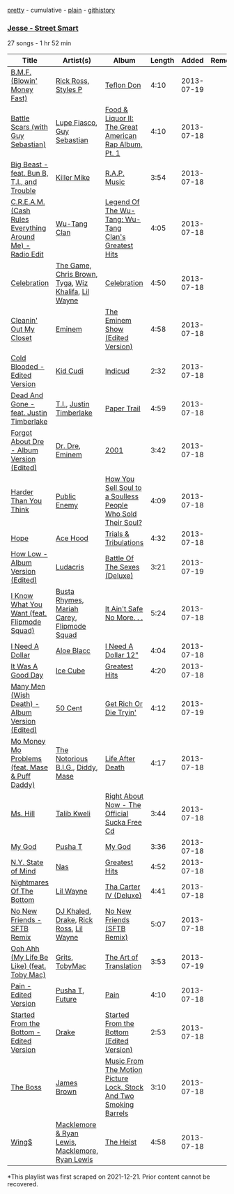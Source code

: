 [pretty](/playlists/pretty/10zBfLMB5ty2Pec5LYRcgI.md) - cumulative - [plain](/playlists/plain/10zBfLMB5ty2Pec5LYRcgI) - [githistory](https://github.githistory.xyz/mackorone/spotify-playlist-archive/blob/main/playlists/plain/10zBfLMB5ty2Pec5LYRcgI)

### [Jesse \- Street Smart](https://open.spotify.com/playlist/10zBfLMB5ty2Pec5LYRcgI)

> 

27 songs - 1 hr 52 min

| Title | Artist(s) | Album | Length | Added | Removed |
|---|---|---|---|---|---|
| [B.M.F\. \(Blowin' Money Fast\)](https://open.spotify.com/track/35QGdv6aFbIaLM0Ozr3rHt) | [Rick Ross](https://open.spotify.com/artist/1sBkRIssrMs1AbVkOJbc7a), [Styles P](https://open.spotify.com/artist/2x8KDZdSONA3872CnhaAlX) | [Teflon Don](https://open.spotify.com/album/0jipZxGtkTDHjVerLkzO80) | 4:10 | 2013-07-19 |  |
| [Battle Scars \(with Guy Sebastian\)](https://open.spotify.com/track/1hWYT0w2R0J19rlVkiez7X) | [Lupe Fiasco](https://open.spotify.com/artist/01QTIT5P1pFP3QnnFSdsJf), [Guy Sebastian](https://open.spotify.com/artist/5PjekOABtfU2Kwo0AHVmci) | [Food & Liquor II: The Great American Rap Album, Pt\. 1](https://open.spotify.com/album/5rCCCernTo6IwFwEZM4H53) | 4:10 | 2013-07-18 |  |
| [Big Beast \- feat\. Bun B, T.I., and Trouble](https://open.spotify.com/track/0MAHA8TsUmBPbPjAoasuJA) | [Killer Mike](https://open.spotify.com/artist/2N4EYkIlG1kv25g6Wv8LGI) | [R.A.P\. Music](https://open.spotify.com/album/0I2VFkosuGRfni7LnmlxYB) | 3:54 | 2013-07-18 |  |
| [C.R.E.A.M\. \(Cash Rules Everything Around Me\) \- Radio Edit](https://open.spotify.com/track/03eNP4SaeESO6NpRE6F8FO) | [Wu\-Tang Clan](https://open.spotify.com/artist/34EP7KEpOjXcM2TCat1ISk) | [Legend Of The Wu\-Tang: Wu\-Tang Clan's Greatest Hits](https://open.spotify.com/album/7qwvRWyBtpYmUFZQkdpsvq) | 4:05 | 2013-07-18 |  |
| [Celebration](https://open.spotify.com/track/6xUkowlYcJqRouKH5Wk37D) | [The Game](https://open.spotify.com/artist/0NbfKEOTQCcwd6o7wSDOHI), [Chris Brown](https://open.spotify.com/artist/7bXgB6jMjp9ATFy66eO08Z), [Tyga](https://open.spotify.com/artist/5LHRHt1k9lMyONurDHEdrp), [Wiz Khalifa](https://open.spotify.com/artist/137W8MRPWKqSmrBGDBFSop), [Lil Wayne](https://open.spotify.com/artist/55Aa2cqylxrFIXC767Z865) | [Celebration](https://open.spotify.com/album/2pkUW0Vj6vcOUgqcF0QTp4) | 4:50 | 2013-07-18 |  |
| [Cleanin' Out My Closet](https://open.spotify.com/track/4FeRLCi4uFWhAFwCaUqU5m) | [Eminem](https://open.spotify.com/artist/7dGJo4pcD2V6oG8kP0tJRR) | [The Eminem Show \(Edited Version\)](https://open.spotify.com/album/3Oh3UZyeLdKHwTW7n1kkx4) | 4:58 | 2013-07-18 |  |
| [Cold Blooded \- Edited Version](https://open.spotify.com/track/3Tnw5GBiHP3MLzhlKCl45P) | [Kid Cudi](https://open.spotify.com/artist/0fA0VVWsXO9YnASrzqfmYu) | [Indicud](https://open.spotify.com/album/58Inf4hNBndu134jhpIjz5) | 2:32 | 2013-07-18 |  |
| [Dead And Gone \- feat\. Justin Timberlake](https://open.spotify.com/track/4CT0sNfZF2h3f7YlWxLpmd) | [T.I.](https://open.spotify.com/artist/4OBJLual30L7gRl5UkeRcT), [Justin Timberlake](https://open.spotify.com/artist/31TPClRtHm23RisEBtV3X7) | [Paper Trail](https://open.spotify.com/album/7bi97WCJuS66tMyNEXUV67) | 4:59 | 2013-07-18 |  |
| [Forgot About Dre \- Album Version \(Edited\)](https://open.spotify.com/track/5sdjP6WpDav6FZUE20efFs) | [Dr\. Dre](https://open.spotify.com/artist/6DPYiyq5kWVQS4RGwxzPC7), [Eminem](https://open.spotify.com/artist/7dGJo4pcD2V6oG8kP0tJRR) | [2001](https://open.spotify.com/album/4zAy084VKE74mjySXPMlaW) | 3:42 | 2013-07-18 |  |
| [Harder Than You Think](https://open.spotify.com/track/5YpZh8wfS4moRBk0ijNcXr) | [Public Enemy](https://open.spotify.com/artist/6Mo9PoU6svvhgEum7wh2Nd) | [How You Sell Soul to a Soulless People Who Sold Their Soul?](https://open.spotify.com/album/6izTLoTDL2k78sAvpLfHOP) | 4:09 | 2013-07-18 |  |
| [Hope](https://open.spotify.com/track/4o6o6DTA9kNg7Adl9LvkbB) | [Ace Hood](https://open.spotify.com/artist/31HjiqargV4NAw4GZqUale) | [Trials & Tribulations](https://open.spotify.com/album/2JG7yt9ua7hKWsfVLQr90j) | 4:32 | 2013-07-18 |  |
| [How Low \- Album Version \(Edited\)](https://open.spotify.com/track/1OTAh8d1KFAFmEeS32b3Aj) | [Ludacris](https://open.spotify.com/artist/3ipn9JLAPI5GUEo4y4jcoi) | [Battle Of The Sexes \(Deluxe\)](https://open.spotify.com/album/1yrvn6lx0sXxh4KWpLwMfe) | 3:21 | 2013-07-19 |  |
| [I Know What You Want \(feat\. Flipmode Squad\)](https://open.spotify.com/track/440JHgcmlgu65MbKBg20ba) | [Busta Rhymes](https://open.spotify.com/artist/1YfEcTuGvBQ8xSD1f53UnK), [Mariah Carey](https://open.spotify.com/artist/4iHNK0tOyZPYnBU7nGAgpQ), [Flipmode Squad](https://open.spotify.com/artist/7JXCJDLGh1k9cg6JbYCpYl) | [It Ain't Safe No More\. \. .](https://open.spotify.com/album/7xfoGxTPNTt33IVcWjDrRt) | 5:24 | 2013-07-18 |  |
| [I Need A Dollar](https://open.spotify.com/track/19KlLuxA7AxvQpoQYx7zhG) | [Aloe Blacc](https://open.spotify.com/artist/0id62QV2SZZfvBn9xpmuCl) | [I Need A Dollar 12"](https://open.spotify.com/album/1wJGatB6rlnPF9yUkvMF2R) | 4:04 | 2013-07-18 |  |
| [It Was A Good Day](https://open.spotify.com/track/0m9ul5FMXzR2k2BRZKamcn) | [Ice Cube](https://open.spotify.com/artist/3Mcii5XWf6E0lrY3Uky4cA) | [Greatest Hits](https://open.spotify.com/album/1JyTJGILAKNrVvafX3vCEE) | 4:20 | 2013-07-18 |  |
| [Many Men \(Wish Death\) \- Album Version \(Edited\)](https://open.spotify.com/track/4GXAOExe9vCGi0FC2dUoRb) | [50 Cent](https://open.spotify.com/artist/3q7HBObVc0L8jNeTe5Gofh) | [Get Rich Or Die Tryin'](https://open.spotify.com/album/52ie13EXbuGv1YhEY3BpdI) | 4:12 | 2013-07-19 |  |
| [Mo Money Mo Problems \(feat\. Mase & Puff Daddy\)](https://open.spotify.com/track/2XncSBceg7BwEpbWVI6FLi) | [The Notorious B.I.G.](https://open.spotify.com/artist/5me0Irg2ANcsgc93uaYrpb), [Diddy](https://open.spotify.com/artist/59wfkuBoNyhDMQGCljbUbA), [Mase](https://open.spotify.com/artist/1wiBLzTI7z9RUwEpNPdFT6) | [Life After Death](https://open.spotify.com/album/4oVdpzxBJM1KrBm9cjyye7) | 4:17 | 2013-07-18 |  |
| [Ms\. Hill](https://open.spotify.com/track/2ZLkHOVY7dqXIyhN4YQ4FH) | [Talib Kweli](https://open.spotify.com/artist/0lEssBAxQl2In4RpaB1C2Y) | [Right About Now \- The Official Sucka Free Cd](https://open.spotify.com/album/43IdiirCdiNaEKQqNidF3u) | 3:44 | 2013-07-18 |  |
| [My God](https://open.spotify.com/track/1bAyhhi49qRGBfPADwJ3ts) | [Pusha T](https://open.spotify.com/artist/0ONHkAv9pCAFxb0zJwDNTy) | [My God](https://open.spotify.com/album/62mClO5skiQRndiTlOV6gZ) | 3:36 | 2013-07-18 |  |
| [N.Y\. State of Mind](https://open.spotify.com/track/7vX0URwYs1nqPfPnJ2qCrS) | [Nas](https://open.spotify.com/artist/20qISvAhX20dpIbOOzGK3q) | [Greatest Hits](https://open.spotify.com/album/3SITIrdryEpRSRvdEpRToQ) | 4:52 | 2013-07-18 |  |
| [Nightmares Of The Bottom](https://open.spotify.com/track/37sImz0wkOcX1cMWzo080d) | [Lil Wayne](https://open.spotify.com/artist/55Aa2cqylxrFIXC767Z865) | [Tha Carter IV \(Deluxe\)](https://open.spotify.com/album/1uuSC0RCJB3dSp8Mb6GflZ) | 4:41 | 2013-07-18 |  |
| [No New Friends \- SFTB Remix](https://open.spotify.com/track/1jZi8HvWkfWIQcmlxmqber) | [DJ Khaled](https://open.spotify.com/artist/0QHgL1lAIqAw0HtD7YldmP), [Drake](https://open.spotify.com/artist/3TVXtAsR1Inumwj472S9r4), [Rick Ross](https://open.spotify.com/artist/1sBkRIssrMs1AbVkOJbc7a), [Lil Wayne](https://open.spotify.com/artist/55Aa2cqylxrFIXC767Z865) | [No New Friends \(SFTB Remix\)](https://open.spotify.com/album/0miqsmiM9kOTvkAwgvrFV8) | 5:07 | 2013-07-18 |  |
| [Ooh Ahh \(My Life Be Like\) \(feat\. Toby Mac\)](https://open.spotify.com/track/1iUoWD9qE93GyoT80O5IKt) | [Grits](https://open.spotify.com/artist/6aUgzC0cMh0StjV7LyFEDr), [TobyMac](https://open.spotify.com/artist/5VX8hxrcfJWwaTLiqGUHG3) | [The Art of Translation](https://open.spotify.com/album/5WAGBm7u5rnDz0veMVF0zA) | 3:53 | 2013-07-19 |  |
| [Pain \- Edited Version](https://open.spotify.com/track/3yc65w3lincFanvea3tf22) | [Pusha T](https://open.spotify.com/artist/0ONHkAv9pCAFxb0zJwDNTy), [Future](https://open.spotify.com/artist/1RyvyyTE3xzB2ZywiAwp0i) | [Pain](https://open.spotify.com/album/230MDf4KnsnFDxXB617AKe) | 4:10 | 2013-07-18 |  |
| [Started From the Bottom \- Edited Version](https://open.spotify.com/track/0pLkLdCVJyt2yR53L1JdAu) | [Drake](https://open.spotify.com/artist/3TVXtAsR1Inumwj472S9r4) | [Started From the Bottom \(Edited Version\)](https://open.spotify.com/album/5rcHodcxBk6N59OjRBDQfx) | 2:53 | 2013-07-18 |  |
| [The Boss](https://open.spotify.com/track/6Mg17BebEPPQiu628sGJGC) | [James Brown](https://open.spotify.com/artist/7GaxyUddsPok8BuhxN6OUW) | [Music From The Motion Picture Lock, Stock And Two Smoking Barrels](https://open.spotify.com/album/2fdAkcqAzhesitKe2q91RL) | 3:10 | 2013-07-18 |  |
| [Wing$](https://open.spotify.com/track/5n5uyFpfopa4mNdSN0gTaH) | [Macklemore & Ryan Lewis](https://open.spotify.com/artist/5BcAKTbp20cv7tC5VqPFoC), [Macklemore](https://open.spotify.com/artist/3JhNCzhSMTxs9WLGJJxWOY), [Ryan Lewis](https://open.spotify.com/artist/4myTppRgh0rojLxx8RycOp) | [The Heist](https://open.spotify.com/album/76FXHQhTuT4QMIxfL09gX8) | 4:58 | 2013-07-18 |  |

\*This playlist was first scraped on 2021-12-21. Prior content cannot be recovered.
